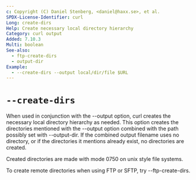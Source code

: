 ```yaml
---
c: Copyright (C) Daniel Stenberg, <daniel@haxx.se>, et al.
SPDX-License-Identifier: curl
Long: create-dirs
Help: Create necessary local directory hierarchy
Category: curl output
Added: 7.10.3
Multi: boolean
See-also:
  - ftp-create-dirs
  - output-dir
Example:
  - --create-dirs --output local/dir/file $URL
---
```


# `--create-dirs`

When used in conjunction with the --output option, curl creates the necessary
local directory hierarchy as needed. This option creates the directories
mentioned with the --output option combined with the path possibly set with
--output-dir. If the combined output filename uses no directory, or if the
directories it mentions already exist, no directories are created.

Created directories are made with mode 0750 on unix style file systems.

To create remote directories when using FTP or SFTP, try --ftp-create-dirs.
